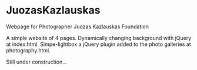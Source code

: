 # JuozasKazlauskas
Webpage for Photographer Juozas Kazlauskas Foundation

A simple website of 4 pages. 
Dynamically changing background with jQuery at index.html.
Simpe-lightbox a jQuery plugin added to the photo galleries at photography.html.

Still under construction...
